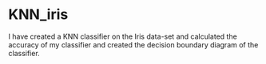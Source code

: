 # KNN_iris
 I have created a KNN classifier on the Iris data-set and calculated the accuracy of my classifier and created the decision boundary diagram of the classifier.
